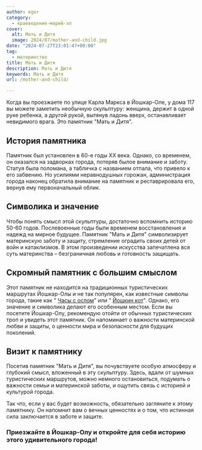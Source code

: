 ```yaml
---
author: egor
category:
  - краеведение-марий-эл
cover:
  alt: Мать и Дитя
  image: 2024/07/mother-and-child.jpg
date: "2024-07-27T23:01:47+00:00"
tag:
  - материнство
title: Мать и Дитя
description: Мать и Дитя
keywords: Мать и Дитя
url: /mother-and-child/

---
```

Когда вы проезжаете по улице Карла Маркса в Йошкар-Оле, у дома 117 вы можете заметить необычную скульптуру: женщина, держит в одной руке ребенка, а другой рукой, вытянув ладонь вверх, останавливает невидимого врага. Это памятник "Мать и Дитя".

## История памятника

Памятник был установлен в 60-е годы XX века. Однако, со временем, он оказался на задворках города, потеряв былое внимание и заботу. Статуя была поломана, а табличка с названием отпала, что привело к его забвению. Но усилиями неравнодушных горожан, администрация города наконец обратила внимание на памятник и реставрировала его, вернув ему первоначальный облик.

## Символика и значение

Чтобы понять смысл этой скульптуры, достаточно вспомнить историю 50-60 годов. Послевоенные годы были временем восстановления и надежд на мирное будущее. Памятник "Мать и Дитя" символизирует материнскую заботу и защиту, стремление оградить своих детей от войн и катаклизмов. В этом произведении искусства запечатлена вся суть материнства – безграничная любовь и готовность защищать.

## Скромный памятник с большим смыслом

Этот памятник не находится на традиционных туристических маршрутах Йошкар-Олы и не так популярен, как известные символы города, такие как " [Часы с ослом](/chasy-s-oslom/)" или " [Йошкин кот](/joshkin_kot/)". Однако, его значение и символика делают его особенным местом. Если вы посетите Йошкар-Олу, рекомендую отойти от обычных туристических троп и увидеть этот памятник. Он напоминает о важности материнской любви и защиты, о ценности мира и безопасности для будущих поколений.

## Визит к памятнику

Посетив памятник "Мать и Дитя", вы почувствуете особую атмосферу и глубокий смысл, вложенный в эту скульптуру. Здесь, вдали от шумных туристических маршрутов, можно немного остановиться, подумать о важности семьи и материнской заботы, и ощутить связь с историей и культурой города.

Так что, если у вас будет возможность, обязательно загляните к этому памятнику. Он напомнит вам о вечных ценностях и о том, что истинная сила заключается в заботе и защите.

### Приезжайте в Йошкар-Олу и откройте для себя историю этого удивительного города!
